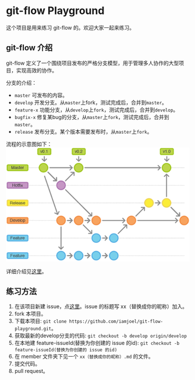 # git-flow Playground
这个项目是用来练习 git-flow 的。欢迎大家一起来练习。

## git-flow 介绍
git-flow 定义了一个围绕项目发布的严格分支模型，用于管理多人协作的大型项目，实现高效的协作。

分支的介绍：
* `master` 可发布的内容。
* `develop` 开发分支。从`master`上fork，测试完成后，合并到`master`。
* `feature-x` 功能分支，从`develop`上`fork`，测试完成后，合并到`develop`。
* `bugfix-x` 修复某bug的分支，从`master`上`fork`，测试完成后，合并到`master`。
* `release` 发布分支。某个版本需要发布时，从`master`上`fork`。

流程的示意图如下：  
![release-cycle](images/release-cycle.png)

详细介绍见[这里](https://github.com/xirong/my-git/blob/master/git-workflow-tutorial.md#23-gitflow工作流)。

## 练习方法
1. 在该项目新建 issue，点[这里](https://github.com/iamjoel/git-flow-playground/issues/new)。issue 的标题写 xx（替换成你的昵称）加入。
1. fork 本项目。
1. 下载本项目: `git clone https://github.com/iamjoel/git-flow-playground.git`。
1. 获取最新的develop分支的代码: `git checkout -b develop origin/develop`
1. 在本地建 feature-issueId(替换为你创建的 issue 的id): `git checkout -b feature-issueId(替换为你创建的 issue 的id)`
1. 在 member 文件夹下见一个 `xx（替换成你的昵称）.md` 的文件。
1. 提交代码。
1. pull request。